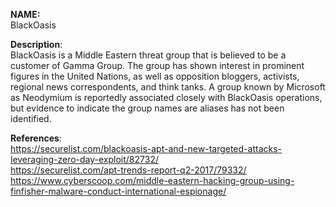 **NAME:**  
BlackOasis  

**Description**:   
BlackOasis is a Middle Eastern threat group that is believed to be a customer of Gamma Group. The group has shown interest in prominent figures in the United Nations, as well as opposition bloggers, activists, regional news correspondents, and think tanks. A group known by Microsoft as Neodymium is reportedly associated closely with BlackOasis operations, but evidence to indicate the group names are aliases has not been identified.
  
**References**:  
https://securelist.com/blackoasis-apt-and-new-targeted-attacks-leveraging-zero-day-exploit/82732/  
https://securelist.com/apt-trends-report-q2-2017/79332/  
https://www.cyberscoop.com/middle-eastern-hacking-group-using-finfisher-malware-conduct-international-espionage/  


